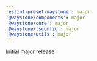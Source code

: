 ```yaml
---
'eslint-preset-waystone': major
'@waystone/components': major
'@waystone/core': major
'@waystone/tsconfig': major
'@waystone/utils': major
---
```


Initial major release
